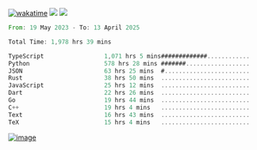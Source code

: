 [![wakatime](https://wakatime.com/badge/user/00eead22-fb14-4dd0-ab8a-3625cafbd50d.svg)](https://wakatime.com/@00eead22-fb14-4dd0-ab8a-3625cafbd50d)
![](https://komarev.com/ghpvc/?username=flatypus)
![](https://pixel.flatypus.me/flatypus?type=tracker)
<!--START_SECTION:waka-->

```rust
From: 19 May 2023 - To: 13 April 2025

Total Time: 1,978 hrs 39 mins

TypeScript                 1,071 hrs 5 mins#############............   53.83 %
Python                     578 hrs 28 mins #######..................   29.07 %
JSON                       63 hrs 25 mins  #........................   03.19 %
Rust                       38 hrs 50 mins  .........................   01.95 %
JavaScript                 25 hrs 12 mins  .........................   01.27 %
Dart                       22 hrs 26 mins  .........................   01.13 %
Go                         19 hrs 44 mins  .........................   00.99 %
C++                        19 hrs 4 mins   .........................   00.96 %
Text                       16 hrs 43 mins  .........................   00.84 %
TeX                        15 hrs 4 mins   .........................   00.76 %
```

<!--END_SECTION:waka-->
[<img alt="image" src="https://github.com/flatypus/flatypus/assets/68029599/0a302dc1-501c-43a0-ae8d-37ec4817f3bd">](https://flatypus.me)

